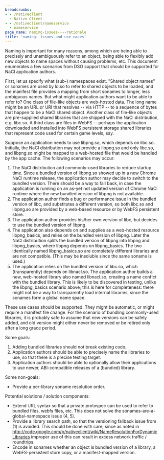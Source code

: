 ```yaml
---
breadcrumbs:
- - /nativeclient
  - Native Client
- - /nativeclient/nameservice
  - nameservice
page_name: naming-issues----rationale
title: 'naming: issues and use cases'
---
```


Naming is important for many reasons, among which are being able to precisely
and unambiguously refer to an object, being able to flexibly add new objects to
name spaces without causing problems, etc. This document enumerates a few
scenarios from DSO support that should be supported for NaCl application
authors.

First, let us specify what (sub-) namespaces exist. "Shared object names" or
sonames are used by ld.so to refer to shared objects to be loaded, and the
manifest file provides a mapping from short sonames to longer, less ambiguous
names. But what might application authors want to be able to refer to? One class
of file-like objects are web-hosted data. The long name might be an URL or URI
that resolves -- via HTTP -- to a sequence of bytes that happen to be a NaCl
shared object. Another class of file-like objects are pre-supplied shared
libraries that are shipped with the NaCl distribution, e.g. libc.so. A third
class are files in WebFS -- perhaps the application downloaded and installed
into WebFS persistent storage shared libraries that represent code used for
certain game levels, say.

Suppose an application needs to use libpng.so, which depends on libc.so.
Initially, the NaCl distribution may not provide a libpng.so and only libc.so,
and libpng.so might be mapped to a web-hosted file that would be handled by the
app cache. The following scenarios may occur:

1.  The NaCl distribution add commonly-used libraries to reduce startup
            time. Since a bundled version of libpng.so showed up in a new Chrome
            NaCl runtime release, the application author may decide to switch to
            the bundled version. There should be a way to fall back, in case the
            application is running on an as-yet not updated version of Chrome
            NaCl runtime where the new bundled version of libpng is not
            available.
2.  The application author finds a bug or performance issue in the
            bundled version of libc, and substitutes a different version, so
            both libc.so and libpng.so are provided by a web-based resource or
            by WebFS persistent store.
3.  The application author provides his/her own version of libc, but
            decides to use the bundled version of libpng.
4.  The application also depends on and supplies as a web-hosted
            resource libpng_basics, and relies on the bundled version of libpng.
            Later the NaCl distribution splits the bundled version of libpng
            into libpng and libpng_basics, where libpng depends on
            libpng_basics. The two identically named libpng_basics.so are
            completely different libraries and are not compatible. (This may be
            insoluble since the same soname is used.)
5.  The application relies on the bundled version of libc.so, which
            (transparently) depends on libnacl.so. The application author builds
            a new, web-hosted library also named libnacl.so, creating a name
            conflct with the bundled library. This is likely to be discovered in
            testing, unlike the libpng_basics scenario above; this is here for
            completeness: there might not be a way to transparently load
            internal libraries, since the sonames form a global name space.

These use cases should be supported. They might be automatic, or might require a
manifest file change. For the scenario of bundling commonly-used libraries, it
is probably safe to assume that new versions can be safely added, and old
version might either never be removed or be retired only after a long grace
period.

Some goals:

1.  Adding bundled libraries should not break existing code.
2.  Application authors should be able to precisely name the libraries
            to use, so that there is a precise testing target.
3.  Application authors should be able to optionally allow their
            applications to use newer, ABI-compatible releases of a (bundled)
            library.

Some non-goals:

*   Provide a per-library soname resolution order.

Potential solutions / solution components:

*   Extend URL syntax so that a private protospec can be used to refer
            to bundled files, webfs files, etc. This does not solve the
            sonames-are-a-global-namespace issue (4, 5).
*   Provide a library search path, so that the versioning fallback issue
            from (1) is avoided. This should be done with care, since as noted
            in
            <http://code.google.com/p/nativeclient/wiki/NameResolutionForDynamicLibraries>
            improper use of this can result in excess network traffic /
            roundtrips.
*   Encode in sonames whether an object is bundled version of a library,
            a WebFS-persistent store copy, or a manifest-mapped version.